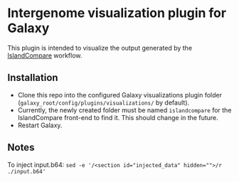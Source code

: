# Intergenome visualization plugin for Galaxy

This plugin is intended to visualize the output generated by the [IslandCompare](http://github.com/brinkmanlab/islandcompare) workflow.

## Installation

- Clone this repo into the configured Galaxy visualizations plugin folder (`galaxy_root/config/plugins/visualizations/` by default).
- Currently, the newly created folder must be named `islandcompare` for the IslandCompare front-end to find it. This should change in the future.
- Restart Galaxy.

## Notes

To inject input.b64: `sed -e '/<section id="injected_data" hidden="">/r ./input.b64'`
